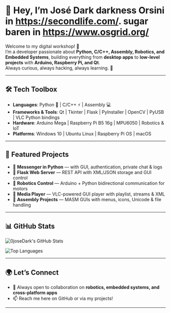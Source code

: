 # 👋 Hey, I’m **José Dark** __darkness Orsini__ in https://secondlife.com/. sugar baren in https://www.osgrid.org/

Welcome to my digital workshop! 🚀  
I’m a developer passionate about **Python, C/C++, Assembly, Robotics, and Embedded Systems**, building everything from **desktop apps** to **low-level projects** with **Arduino, Raspberry Pi, and Qt**.  
Always curious, always hacking, always learning. 🧩  

---

## 🛠️ Tech Toolbox
- **Languages**: Python 🐍 | C/C++ ⚡ | Assembly 💻  
- **Frameworks & Tools**: Qt | Tkinter | Flask | PyInstaller | OpenCV | PyUSB | VLC Python bindings  
- **Hardware**: Arduino Mega | Raspberry Pi B5 16g | MPU6050 | Robotics & IoT  
- **Platforms**: Windows 10 | Ubuntu Linux | Raspberry Pi OS | macOS  

---

## 🌟 Featured Projects
- 🔹 **Messenger in Python** — with GUI, authentication, private chat & logs  
- 🔹 **Flask Web Server** — REST API with XML/JSON storage and GUI control  
- 🔹 **Robotics Control** — Arduino + Python bidirectional communication for motors  
- 🔹 **Media Player** — VLC-powered GUI player with playlist, streams & XML  
- 🔹 **Assembly Projects** — MASM GUIs with menus, icons, Unicode & file handling  

---

## 📊 GitHub Stats
![0joseDark's GitHub Stats](https://github-readme-stats.vercel.app/api?username=0joseDark&show_icons=true&theme=radical)

![Top Languages](https://github-readme-stats.vercel.app/api/top-langs/?username=0joseDark&layout=compact&theme=radical)

---

## 🌍 Let’s Connect
- 💼 Always open to collaboration on **robotics, embedded systems, and cross-platform apps**  
- 📫 Reach me here on GitHub or via my projects!  

---

